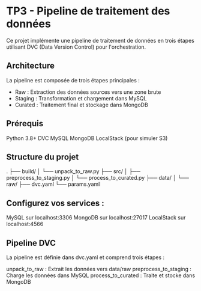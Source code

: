 # TP3 - Pipeline de traitement des données
Ce projet implémente une pipeline de traitement de données en trois étapes utilisant DVC (Data Version Control) pour l'orchestration.

## Architecture
La pipeline est composée de trois étapes principales :

* Raw : Extraction des données sources vers une zone brute
* Staging : Transformation et chargement dans MySQL
* Curated : Traitement final et stockage dans MongoDB


## Prérequis
Python 3.8+
DVC
MySQL
MongoDB
LocalStack (pour simuler S3)

## Structure du projet
.
├── build/
│   └── unpack_to_raw.py
├── src/
│   ├── preprocess_to_staging.py
│   └── process_to_curated.py
├── data/
│   └── raw/
├── dvc.yaml
└── params.yaml


## Configurez vos services :
MySQL sur localhost:3306
MongoDB sur localhost:27017
LocalStack sur localhost:4566

## Pipeline DVC
La pipeline est définie dans dvc.yaml et comprend trois étapes :

unpack_to_raw : Extrait les données vers data/raw
preprocess_to_staging : Charge les données dans MySQL
process_to_curated : Traite et stocke dans MongoDB